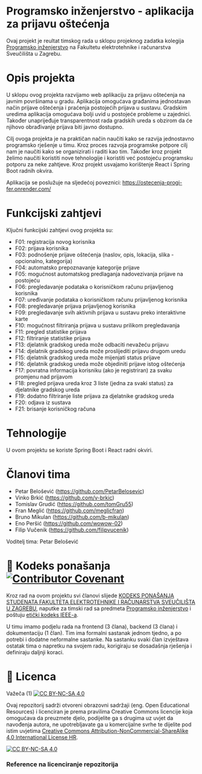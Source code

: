 # Programsko inženjerstvo - aplikacija za prijavu oštećenja

 Ovaj projekt je reultat timskog rada u sklopu projeknog zadatka kolegija [Programsko inženjerstvo](https://www.fer.unizg.hr/predmet/proinz) na Fakultetu elektrotehnike i računarstva Sveučilišta u Zagrebu. 

# Opis projekta

U sklopu ovog projekta razvijamo web aplikaciju za prijavu oštećenja na javnim površinama u gradu. Aplikacija omogućava građanima jednostavan način prijave oštećenja i praćenja postojećih prijava u sustavu. Gradskim uredima aplikacija omogućava bolji uvid u postojeće probleme u zajednici. Također unaprijeđuje transparentnost rada gradskih ureda s obzirom da će njihovo obrađivanje prijava biti javno dostupno. 

Cilj ovoga projekta je na praktičan način naučiti kako se razvija jednostavno programsko rješenje u timu. Kroz proces razvoja programske potpore cilj nam je naučiti kako se organizirati i raditi kao tim. Također kroz projekt želimo naučiti koristiti nove tehnologije i koristiti već postojeću programsku potporu za neke zahtjeve. Kroz projekt usvajamo korištenje React i Spring Boot radnih okvira.

Aplikacija se poslužuje na sljedećoj poveznici:
https://ostecenja-progi-fer.onrender.com/

# Funkcijski zahtjevi
Ključni funkcijski zahtjevi ovog projekta su:
- F01: registracija novog korisnika
- F02: prijava korisnika
- F03: podnošenje prijave oštećenja (naslov, opis, lokacija, slika - opcionalno, kategorija)
- F04: automatsko prepoznavanje kategorije prijave
- F05: mogućnost automatskog predlaganja nadovezivanja prijave na postojeću
- F06: pregledavanje podataka o korisničkom računu prijavljenog korisnika
- F07: uređivanje podataka o korisničkom računu prijavljenog korisnika
- F08: pregledavanje prijava prijavljenog korisnika
- F09: pregledavanje svih aktivnih prijava u sustavu preko interaktivne karte
- F10: mogućnost filtriranja prijava u sustavu prilikom pregledavanja
- F11: pregled statistike prijava
- F12: filtriranje statistike prijava
- F13: djelatnik gradskog ureda može odbaciti nevažeću prijavu  
- F14: djelatnik gradskog ureda može proslijediti prijavu drugom uredu
- F15: djelatnik gradskog ureda može mijenjati status prijave
- F16: djelatnik gradskog ureda može objediniti prijave istog oštećenja
- F17: povratna informacija korisniku (ako je registriran) za svaku promjenu nad prijavom
- F18: pregled prijava ureda kroz 3 liste (jedna za svaki status) za djelatnike gradskog ureda
- F19: dodatno filtriranje liste prijava za djelatnike gradskog ureda
- F20: odjava iz sustava
- F21: brisanje korisničkog računa

# Tehnologije
U ovom projektu se koriste Spring Boot i React radni okviri.

# Članovi tima 
- Petar Belošević (https://github.com/PetarBelosevic)
- Vinko Brkić (https://github.com/v-brkic)
- Tomislav Grudić (https://github.com/tomGru55)
- Fran Meglić (https://github.com/meglicfran)
- Bruno Mikulan (https://github.com/b-mikulan)
- Eno Peršić (https://github.com/wowow-02)
- Filip Vučenik (https://github.com/filipvucenik)

Voditelj tima: Petar Belošević

# 📝 Kodeks ponašanja [![Contributor Covenant](https://img.shields.io/badge/Contributor%20Covenant-2.1-4baaaa.svg)](CODE_OF_CONDUCT.md)
Kroz rad na ovom projektu svi članovi slijede [KODEKS PONAŠANJA STUDENATA FAKULTETA ELEKTROTEHNIKE I RAČUNARSTVA SVEUČILIŠTA U ZAGREBU](https://www.fer.hr/_download/repository/Kodeks_ponasanja_studenata_FER-a_procisceni_tekst_2016%5B1%5D.pdf), naputke za timski rad sa predmeta [Programsko inženjerstvo](https://wwww.fer.hr) i poštuju [etički kodeks IEEE-a](https://www.ieee.org/about/corporate/governance/p7-8.html).

U timu imamo podjelu rada na frontend (3 člana), backend (3 člana) i dokumentaciju (1 član). Tim ima formalni sastanak jednom tjedno, a po potrebi i dodatne neformalne sastanke. Na sastanku svaki član izvještava ostatak tima o napretku na svojem radu, korigiraju se dosadašnja rješenja i definiraju daljnji koraci.

# 📝 Licenca
Važeča (1)
[![CC BY-NC-SA 4.0][cc-by-nc-sa-shield]][cc-by-nc-sa]

Ovaj repozitorij sadrži otvoreni obrazovni sadržaji (eng. Open Educational Resources)  i licenciran je prema pravilima Creative Commons licencije koja omogućava da preuzmete djelo, podijelite ga s drugima uz 
uvjet da navođenja autora, ne upotrebljavate ga u komercijalne svrhe te dijelite pod istim uvjetima [Creative Commons Attribution-NonCommercial-ShareAlike 4.0 International License HR][cc-by-nc-sa].  

[![CC BY-NC-SA 4.0][cc-by-nc-sa-image]][cc-by-nc-sa]

[cc-by-nc-sa]: https://creativecommons.org/licenses/by-nc/4.0/deed.hr 
[cc-by-nc-sa-image]: https://licensebuttons.net/l/by-nc-sa/4.0/88x31.png
[cc-by-nc-sa-shield]: https://img.shields.io/badge/License-CC%20BY--NC--SA%204.0-lightgrey.svg

### Reference na licenciranje repozitorija
